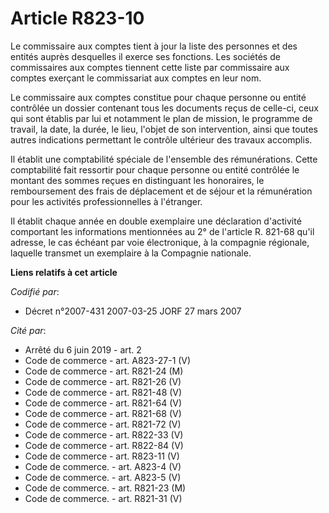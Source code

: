 # Article R823-10

Le commissaire aux comptes tient à jour la liste des personnes et des entités auprès desquelles il exerce ses fonctions. Les
sociétés de commissaires aux comptes tiennent cette liste par commissaire aux comptes exerçant le commissariat aux comptes en
leur nom.

Le commissaire aux comptes constitue pour chaque personne ou entité contrôlée un dossier contenant tous les documents reçus
de celle-ci, ceux qui sont établis par lui et notamment le plan de mission, le programme de travail, la date, la durée, le
lieu, l'objet de son intervention, ainsi que toutes autres indications permettant le contrôle ultérieur des travaux
accomplis.

Il établit une comptabilité spéciale de l'ensemble des rémunérations. Cette comptabilité fait ressortir pour chaque personne
ou entité contrôlée le montant des sommes reçues en distinguant les honoraires, le remboursement des frais de déplacement et
de séjour et la rémunération pour les activités professionnelles à l'étranger.

Il établit chaque année en double exemplaire une déclaration d'activité comportant les informations mentionnées au 2° de
l'article R. 821-68 qu'il adresse, le cas échéant par voie électronique, à la compagnie régionale, laquelle transmet un
exemplaire à la Compagnie nationale.

**Liens relatifs à cet article**

_Codifié par_:

  - Décret n°2007-431 2007-03-25 JORF 27 mars 2007

_Cité par_:

  - Arrêté du 6 juin 2019 - art. 2
  - Code de commerce - art. A823-27-1 (V)
  - Code de commerce - art. R821-24 (M)
  - Code de commerce - art. R821-26 (V)
  - Code de commerce - art. R821-48 (V)
  - Code de commerce - art. R821-64 (V)
  - Code de commerce - art. R821-68 (V)
  - Code de commerce - art. R821-72 (V)
  - Code de commerce - art. R822-33 (V)
  - Code de commerce - art. R822-84 (V)
  - Code de commerce - art. R823-11 (V)
  - Code de commerce. - art. A823-4 (V)
  - Code de commerce. - art. A823-5 (V)
  - Code de commerce. - art. R821-23 (M)
  - Code de commerce. - art. R821-31 (V)
